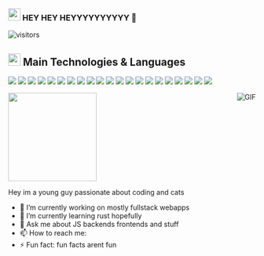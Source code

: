 ### <img height="25px" src="https://user-images.githubusercontent.com/76979204/138653740-b804f4e9-03b7-4cfb-a200-ee3438abaa53.gif"> HEY HEY HEYYYYYYYYYY 👋 

![visitors](https://visitor-badge.glitch.me/badge?page_id=${MrBaggieBug}?page_id=page.idd)


## <img height="25px" src= "https://user-images.githubusercontent.com/76979204/138653968-5bac9aa1-3e9c-4258-a1db-1337904f4d97.gif"> Main Technologies & Languages
<img src="https://img.shields.io/badge/-HTML5-E34F26?style=for-the-badge&logo=html5&logoColor=FFFFFF" /> <img src="https://img.shields.io/badge/-CSS3-1572B6?style=for-the-badge&logo=css3&logoColor=FFFFFF" /> <img src="https://img.shields.io/badge/-Bootstrap-563D7C?style=for-the-badge&logo=bootstrap&logoColor=FFFFFF" /> <img src="https://img.shields.io/badge/-JavaScript-eed718?style=for-the-badge&logo=javascript&logoColor=FFFFFF" /> <img src="https://img.shields.io/badge/-React-000000?style=for-the-badge&logo=react&logoColor=00c8ff" /> <img src="https://img.shields.io/badge/-Rust-E34F26?style=for-the-badge&logo=rust&logoColor=FFFFFF"> <img src="http://img.shields.io/badge/-NestJS-D9224C?style=for-the-badge&logo=nestjs&logoColor=FFFFFF" /> <img src="https://img.shields.io/badge/-Electron-2A2D38?style=for-the-badge&logo=Electron&logoColor=9EE9F7"> <img src="https://img.shields.io/badge/-TypeORM-E83524?style=for-the-badge" /> <img src="http://img.shields.io/badge/-Git-F1502F?style=for-the-badge&logo=git&logoColor=FFFFFF" /> <img src="https://img.shields.io/badge/-MySQL-F29111?style=for-the-badge&logo=mysql&logoColor=FFFFFF" /> <img src="https://img.shields.io/badge/-SQLite-6CB9E1?style=for-the-badge&logo=sqlite&logoColor=FFFFFF" /> <img src="https://img.shields.io/badge/-Docker-2391E6?style=for-the-badge&logo=docker&logoColor=FFFFFF" /> <img src="https://img.shields.io/badge/-Redux-7248B6?style=for-the-badge&logo=redux&logoColor=FFFFFF" /> <img src="https://img.shields.io/badge/-Svelte-FF3E00?style=for-the-badge&logo=svelte&logoColor=FFFFFF" /> <img src="https://img.shields.io/badge/-Jest-C64414?style=for-the-badge&logo=jest&logoColor=FFFFFF" /> <img src="https://img.shields.io/badge/-Node.js-3C873A?style=for-the-badge&logo=node.js&logoColor=FFFFFF" /> <img src="https://img.shields.io/badge/-Yarn-2B8AB5?style=for-the-badge&logo=yarn&logoColor=FFFFFF" /> <img src="https://img.shields.io/badge/-Express.js-787878?style=for-the-badge" /> <img src="https://img.shields.io/badge/-Socket.IO-FFFFFF?style=for-the-badge&logo=socket.io&logoColor=000000" /> <img src="http://img.shields.io/badge/-TypeScript-2F74C0?style=for-the-badge&logo=typescript&logoColor=FFFFFF" />


<img height="180em" src="https://github-readme-stats.vercel.app/api?username=MrBaggiebug&show_icons=true&hide_border=true&&count_private=true&include_all_commits=true&title_color=fff&icon_color=79ff97&text_color=efefef&bg_color=22272E" />


<!--<img src="https://github-readme-stats.vercel.app/api/top-langs/?username=MrBaggieBug&theme=dark&layout=compact&hide border=true" align="right" />-->

<img align="right" alt="GIF" src="https://user-images.githubusercontent.com/76979204/138652375-28a971d3-70f8-47a3-9830-233b1cb37a13.gif">
<!--![YYM9cpL](https://user-images.githubusercontent.com/76979204/138652375-28a971d3-70f8-47a3-9830-233b1cb37a13.gif)


<!--START_SECTION:waka-->
<!--END_SECTION:waka-->

Hey im a young guy passionate about coding and cats

- 🔭 I’m currently working on mostly fullstack webapps
- 🌱 I’m currently learning rust hopefully
- 💬 Ask me about JS backends frontends and stuff
- 📫 How to reach me: 
- ⚡ Fun fact: fun facts arent fun

